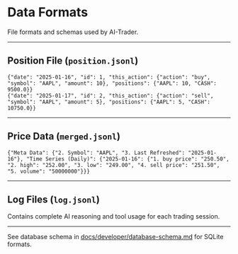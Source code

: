 # Data Formats

File formats and schemas used by AI-Trader.

---

## Position File (`position.jsonl`)

```jsonl
{"date": "2025-01-16", "id": 1, "this_action": {"action": "buy", "symbol": "AAPL", "amount": 10}, "positions": {"AAPL": 10, "CASH": 9500.0}}
{"date": "2025-01-17", "id": 2, "this_action": {"action": "sell", "symbol": "AAPL", "amount": 5}, "positions": {"AAPL": 5, "CASH": 10750.0}}
```

---

## Price Data (`merged.jsonl`)

```jsonl
{"Meta Data": {"2. Symbol": "AAPL", "3. Last Refreshed": "2025-01-16"}, "Time Series (Daily)": {"2025-01-16": {"1. buy price": "250.50", "2. high": "252.00", "3. low": "249.00", "4. sell price": "251.50", "5. volume": "50000000"}}}
```

---

## Log Files (`log.jsonl`)

Contains complete AI reasoning and tool usage for each trading session.

---

See database schema in [docs/developer/database-schema.md](../developer/database-schema.md) for SQLite formats.
